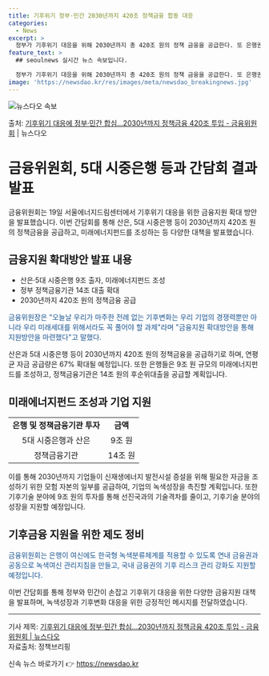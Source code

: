 ```yaml
---
title: 기후위기 정부·민간 2030년까지 420조 정책금융 합동 대응
categories:
  - News
excerpt: >
  정부가 기후위기 대응을 위해 2030년까지 총 420조 원의 정책 금융을 공급한다. 또 은행권은 9조 원 규…
feature_text: >
  ## seoulnews 실시간 뉴스 속보입니다.

  정부가 기후위기 대응을 위해 2030년까지 총 420조 원의 정책 금융을 공급한다. 또 은행권은 9조 원 규…
image: 'https://newsdao.kr/res/images/meta/newsdao_breakingnews.jpg'
---
```


![뉴스다오 속보](https://newsdao.kr/res/images/meta/newsdao_breakingnews.jpg)

<p>출처: <a href="https://newsdao.kr/3376" rel="dofollow">기후위기 대응에 정부·민간 합심…2030년까지 정책금융 420조 투입 - 금융위원회</a> | 뉴스다오</p>

<h1>금융위원회, 5대 시중은행 등과 간담회 결과 발표</h1>

<p data-ke-size="size16">금융위원회는 19일 서울에너지드림센터에서 기후위기 대응을 위한 금융지원 확대 방안을 발표했습니다. 이번 간담회를 통해 산은, 5대 시중은행 등이 2030년까지 420조 원의 정책금융을 공급하고, 미래에너지펀드를 조성하는 등 다양한 대책을 발표했습니다.</p>

<h2 data-ke-size="size26">금융지원 확대방안 발표 내용</h2>

<ul>
	<li>산은·5대 시중은행 9조 출자, 미래에너지펀드 조성</li>
	<li>정부 정책금융기관 14조 대출 확대</li>
	<li>2030년까지 420조 원의 정책금융 공급</li>
</ul>

<p data-ke-size="size16"><span style="color: #1a5490;">금융위원장은 "오늘날 우리가 마주한 전례 없는 기후변화는 우리 기업의 경쟁력뿐만 아니라 우리 미래세대를 위해서라도 꼭 풀어야 할 과제"라며 "금융지원 확대방안을 통해 지원방안을 마련했다"고 말했다.</span></p>

<p data-ke-size="size16">산은과 5대 시중은행 등이 2030년까지 420조 원의 정책금융을 공급하기로 하며, 연평균 자금 공급량은 67% 확대될 예정입니다. 또한 은행들은 9조 원 규모의 미래에너지펀드를 조성하고, 정책금융기관은 14조 원의 후순위대출을 공급할 계획입니다.</p>

<h2 data-ke-size="size26">미래에너지펀드 조성과 기업 지원</h2>

<table>
	<tr>
		<td style="text-align: center; height: 17px;"><b>은행 및 정책금융기관 투자</b></td>
		<td style="text-align: center; height: 17px;"><b>금액</b></td>
	</tr>
	<tr>
		<td style="text-align: center; height: 17px;">5대 시중은행과 산은</td>
		<td style="text-align: center; height: 17px;">9조 원</td>
	</tr>
	<tr>
		<td style="text-align: center; height: 17px;">정책금융기관</td>
		<td style="text-align: center; height: 17px;">14조 원</td>
	</tr>
</table>

<p data-ke-size="size16">이를 통해 2030년까지 기업들이 신재생에너지 발전시설 증설을 위해 필요한 자금을 조성하기 위한 모험 자본의 일부를 공급하여, 기업의 녹색성장을 촉진할 계획입니다. 또한 기후기술 분야에 9조 원의 투자를 통해 선진국과의 기술격차를 줄이고, 기후기술 분야의 성장을 지원할 예정입니다.</p>

<h2 data-ke-size="size26">기후금융 지원을 위한 제도 정비</h2>

<p data-ke-size="size16"><span style="color: #1a5490;">금융위원회는 은행이 여신에도 한국형 녹색분류체계를 적용할 수 있도록 연내 금융권과 공동으로 녹색여신 관리지침을 만들고, 국내 금융권의 기후 리스크 관리 강화도 지원할 예정입니다.</span></p>

<p data-ke-size="size16">이번 간담회를 통해 정부와 민간이 손잡고 기후위기 대응을 위한 다양한 금융지원 대책을 발표하며, 녹색성장과 기후변화 대응을 위한 긍정적인 메시지를 전달하였습니다.</p>

<hr>

<p data-ke-size="size16">기사 제목: <a href="https://newsdao.kr/3376">기후위기 대응에 정부·민간 합심…2030년까지 정책금융 420조 투입 - 금융위원회 | 뉴스다오</a><br>
자료출처: 정책브리핑 </p> 

신속 뉴스 바로가기 👉 <a href="https://newsdao.kr" rel="dofollow">https://newsdao.kr</a>


